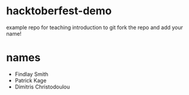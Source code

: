 # hacktoberfest-demo
example repo for teaching introduction to git
fork the repo and add your name!
# names
- Findlay Smith
- Patrick Kage
- Dimitris Christodoulou
